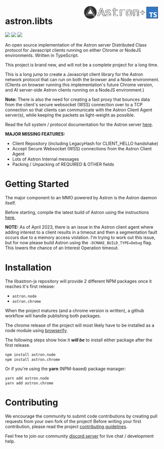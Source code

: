 <img src="logo/astron.libts.png" align="right" width="50%"/>

astron.libts
==========

![](https://img.shields.io/discord/1066973060357443644?color=blue&label=Discord&logo=discord&logoColor=white) ![](https://img.shields.io/github/last-commit/Max-Rodriguez/astron.libts) ![](https://img.shields.io/github/license/Max-Rodriguez/astron.libts)

An open source implementation of the Astron server Distributed Class protocol for Javascript clients running on either Chrome or NodeJS environments. Written in TypeScript.

This project is brand new, and will not be a complete project for a long time.

This is a long jump to create a Javascript client library for the Astron network protocol that can run on both the browser and a Node environment. (Clients on browser running this implementation's future Chrome version, and AI server-side Astron clients running on a NodeJS environment.)

**Note:** There is also the need for creating a fast proxy that bounces data from the client's secure websocket (WSS) connection over to a TCP connection so that clients can communicate with the Astron Client Agent server(s), while keeping the packets as light-weight as possible.

Read the full system / protocol documentation for the Astron server [here](https://github.com/Astron/Astron).

**MAJOR MISSING FEATURES:**

- Client Repository (including LegacyHash for CLIENT_HELLO handshake)
- Accept Secure Websocket (WSS) connections from the Astron Client Agent
- Lots of Astron Internal messages
- Packing / Unpacking of REQUIRED & OTHER fields

Getting Started
=============

The major component to an MMO powered by Astron is the Astron daemon itself.

Before starting, compile the latest build of Astron using the instructions [here.](https://github.com/Astron/Astron/blob/master/docs/building/build-readme.md)

**NOTE:** As of April 2023, there is an issue in the Astron client agent where adding
interest to a client results in a timeout and then a segmentation fault occurs due to
a memory access violation. I'm trying to work out this issue, but for now please build
Astron using the `-DCMAKE_BUILD_TYPE=Debug` flag. This lowers the chance of an Interest Operation timeout.

Installation
==========

The libastron-js repository will provide 2 different NPM packages once it reaches it's first release:
- `astron.node`
- `astron.chrome`

When the project matures (and a chrome version is written), a github workflow will handle publishing both packages.

The chrome release of the project will most likely have to be installed as a node module using [browserify](https://browserify.org/).

The following steps show how it _**will be**_ to install either package after the first release.
```shell
npm install astron.node
npm install astron.chrome
```

Or if you're using the **yarn** (NPM-based) package manager:
```shell
yarn add astron.node
yarn add astron.chrome
```

Contributing
==========

We encourage the community to submit code contributions by creating pull requests from your own fork of the project!
Before writing your first contribution, please read the project [contributing guidelines](CONTRIBUTING.md).

Feel free to join our community [discord server](https://discord.gg/T6jGjEutfy) for live chat / development help.
